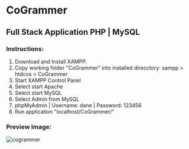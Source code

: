 # CoGrammer

## Full Stack Application PHP | MySQL

### Instructions:

1. Download and Install XAMPP.
2. Copy working folder "CoGrammer" into installed direcctory: xampp > htdcos > CoGrammer
3. Start XAMPP Control Panel
4. Select start Apache
5. Select start MySQL   
6. Select Admin from MySQL
7. phpMyAdmin | Username: dane | Password: 123456
8. Run application "localhost/CoGrammer/"

### Preview Image:

![cogrammer](https://user-images.githubusercontent.com/28485791/63467011-cb69e800-c464-11e9-86b3-6d4529ae98be.jpg)

